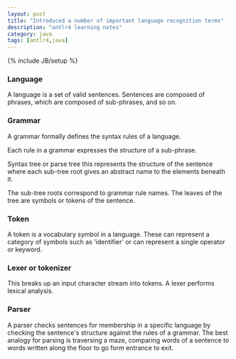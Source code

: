 ```yaml
---
layout: post
title: "Introduced a number of important language recognition terms"
description: "antlr4 learning notes"
category: java 
tags: [antlr4,java]
---
```

{% include JB/setup %}

### Language
A language is a set of valid sentences.
Sentences are composed of phrases, which are composed of sub-phrases, and so on.

### Grammar
A grammar formally defines the syntax rules of a language.

Each rule in a grammar expresses the structure of a sub-phrase.

Syntax tree or parse tree this represents the structure of the sentence where each sub-tree root gives an abstract name to the elements beneath it.

The sub-tree roots correspond to grammar rule names.
The leaves of the tree are symbols or tokens of the sentence.

### Token
A token is a vocabulary symbol in a language.
These can represent a category of symbols such as 'identifier' or can represent a single operator or keyword.

### Lexer or tokenizer
This breaks up an input character stream into tokens.
A lexer performs lexical analysis.

### Parser

A parser checks sentences for membership in a specific language by checking the sentence's structure against the rules of a grammar.
The best analogy for parsing is traversing a maze, comparing words of a sentence to words written along the floor to go form entrance to exit.